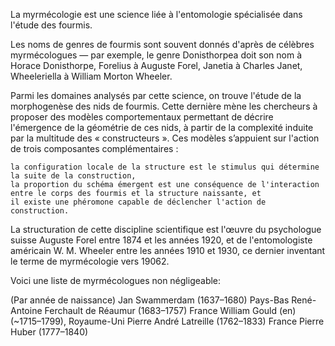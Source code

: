 La myrmécologie est une science liée à l'entomologie spécialisée dans l'étude des fourmis.

Les noms de genres de fourmis sont souvent donnés d'après de célèbres myrmécologues — par exemple, le genre Donisthorpea doit son nom à Horace Donisthorpe, Forelius à Auguste Forel, Janetia à Charles Janet, Wheeleriella à William Morton Wheeler.

Parmi les domaines analysés par cette science, on trouve l'étude de la morphogenèse des nids de fourmis. Cette dernière mène les chercheurs à proposer des modèles comportementaux permettant de décrire l'émergence de la géométrie de ces nids, à partir de la complexité induite par la multitude des « constructeurs ». Ces modèles s’appuient sur l'action de trois composantes complémentaires :

    la configuration locale de la structure est le stimulus qui détermine la suite de la construction,
    la proportion du schéma émergent est une conséquence de l'interaction entre le corps des fourmis et la structure naissante, et
    il existe une phéromone capable de déclencher l'action de construction.

La structuration de cette discipline scientifique est l'œuvre du psychologue suisse Auguste Forel entre 1874 et les années 1920, et de l'entomologiste américain W. M. Wheeler entre les années 1910 et 1930, ce dernier inventant le terme de myrmécologie vers 19062.

Voici une liste de myrmécologues non négligeable:

(Par année de naissance)
Jan Swammerdam (1637–1680) Pays-Bas
René-Antoine Ferchault de Réaumur (1683–1757) France
William Gould (en) (~1715–1799), Royaume-Uni
Pierre André Latreille (1762–1833) France
Pierre Huber (1777–1840)



